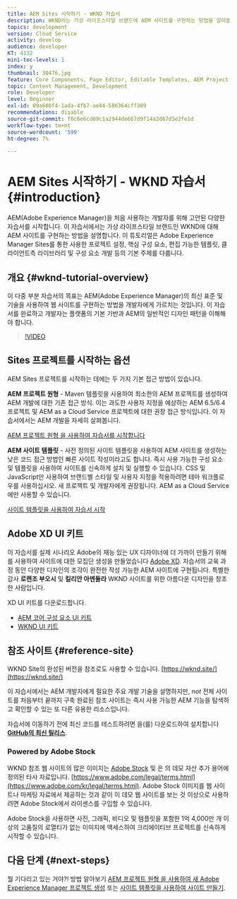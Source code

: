 ```yaml
---
title: AEM Sites 시작하기 - WKND 자습서
description: WKND라는 가상 라이프스타일 브랜드에 AEM 사이트를 구현하는 방법을 알아봅니다. 프로젝트 설정, maven 원형, 핵심 구성 요소, 편집 가능한 템플릿, 클라이언트 라이브러리 및 구성 요소 개발과 같은 기본 Experience Manager 주제에 대한 연습을 수행할 수 있습니다.
topics: development
version: Cloud Service
activity: develop
audience: developer
KT: 4132
mini-toc-levels: 1
index: y
thumbnail: 30476.jpg
feature: Core Components, Page Editor, Editable Templates, AEM Project Archetype
topic: Content Management, Development
role: Developer
level: Beginner
exl-id: 09a600f4-1ada-4fb7-ae44-586364cff389
recommendations: disable
source-git-commit: f0c6e6cd09c1a2944de667d9f14a2d87d3e2fe1d
workflow-type: tm+mt
source-wordcount: '599'
ht-degree: 7%

---
```


# AEM Sites 시작하기 - WKND 자습서 {#introduction}

AEM(Adobe Experience Manager)을 처음 사용하는 개발자를 위해 고안된 다양한 자습서를 시작합니다. 이 자습서에서는 가상 라이프스타일 브랜드인 WKND에 대해 AEM 사이트를 구현하는 방법을 설명합니다. 이 튜토리얼은 Adobe Experience Manager Sites를 통한 사용한 프로젝트 설정, 핵심 구성 요소, 편집 가능한 템플릿, 클라이언트측 라이브러리 및 구성 요소 개발 등의 기본 주제를 다룹니다.

## 개요 {#wknd-tutorial-overview}

이 다중 부분 자습서의 목표는 AEM(Adobe Experience Manager)의 최신 표준 및 기술을 사용하여 웹 사이트를 구현하는 방법을 개발자에게 가르치는 것입니다. 이 자습서를 완료하고 개발자는 플랫폼의 기본 기반과 AEM의 일반적인 디자인 패턴을 이해해야 합니다.

>[!VIDEO](https://video.tv.adobe.com/v/30476?quality=12&learn=on)

## Sites 프로젝트를 시작하는 옵션

AEM Sites 프로젝트를 시작하는 데에는 두 가지 기본 접근 방법이 있습니다.

**AEM 프로젝트 원형** - Maven 템플릿을 사용하여 최소한의 AEM 프로젝트를 생성하여 AEM 개발에 대한 기존 접근 방식. 이는 과도한 사용자 지정을 예상하는 AEM 6.5/6.4 프로젝트 및 AEM as a Cloud Service 프로젝트에 대한 권장 접근 방식입니다. 이 자습서에서는 AEM 개발을 자세히 살펴봅니다.

[AEM 프로젝트 원형 을 사용하여 자습서를 시작합니다](./project-archetype/overview.md)

**AEM 사이트 템플릿** - 사전 정의된 사이트 템플릿을 사용하여 AEM 사이트를 생성하는 낮은 코드 접근 방법인 빠른 사이트 작성이라고도 합니다. 즉시 사용 가능한 구성 요소 및 템플릿을 사용하여 사이트를 신속하게 설치 및 실행할 수 있습니다. CSS 및 JavaScript만 사용하여 브랜드별 스타일 및 사용자 지정을 적용하려면 테마 워크플로우를 사용하십시오. 새 프로젝트 및 개발자에게 권장됩니다. AEM as a Cloud Service에만 사용할 수 있습니다.

[사이트 템플릿을 사용하여 자습서 시작](./site-template/create-site.md)

## Adobe XD UI 키트

이 자습서를 실제 시나리오 Adobe의 재능 있는 UX 디자이너에 더 가까이 만들기 위해 를 사용하여 사이트에 대한 모집단 생성을 만들었습니다 [Adobe XD](https://www.adobe.com/products/xd.html). 자습서의 교육 과정 동안 다양한 디자인의 조각이 완전한 작성 가능한 AEM 사이트에 구현됩니다. 특별한 감사 **로렌조 부오시** 및 **킬리안 아멘돌라** WKND 사이트를 위한 아름다운 디자인을 창조한 사람입니다.

XD UI 키트를 다운로드합니다.

* [AEM 코어 구성 요소 UI 키트](assets/overview/AEM-CoreComponents-UI-Kit.xd)
* [WKND UI 키트](https://github.com/adobe/aem-guides-wknd/releases/download/aem-guides-wknd-0.0.2/AEM_UI-kit-WKND.xd)

## 참조 사이트 {#reference-site}

WKND Site의 완성된 버전을 참조로도 사용할 수 있습니다. [https://wknd.site/](https://wknd.site/)

이 자습서에서는 AEM 개발자에게 필요한 주요 개발 기술을 설명하지만, *not* 전체 사이트를 처음부터 끝까지 구축 완료된 참조 사이트는 즉시 사용 가능한 AEM 기능을 탐색하고 확인할 수 있는 또 다른 유용한 리소스입니다.

자습서에 이동하기 전에 최신 코드를 테스트하려면 을(를) 다운로드하여 설치합니다 **[GitHub의 최신 릴리스](https://github.com/adobe/aem-guides-wknd/releases/latest)**.

### Powered by Adobe Stock

WKND 참조 웹 사이트의 많은 이미지는 [Adobe Stock](https://stock.adobe.com/) 및 은 의 데모 자산 추가 용어에 정의된 타사 자료입니다. [https://www.adobe.com/legal/terms.html](https://www.adobe.com/kr/legal/terms.html). Adobe Stock 이미지를 웹 사이트나 마케팅 자료에서 제공하는 것과 같이 이 데모 웹 사이트를 보는 것 이상으로 사용하려면 Adobe Stock에서 라이센스를 구입할 수 있습니다.

Adobe Stock을 사용하면 사진, 그래픽, 비디오 및 템플릿을 포함한 1억 4,000만 개 이상의 고품질의 로열티가 없는 이미지에 액세스하여 크리에이티브 프로젝트를 신속하게 시작할 수 있습니다.

## 다음 단계 {#next-steps}

뭘 기다리고 있는 거야?! 방법 알아보기 [AEM 프로젝트 원형 을 사용하여 새 Adobe Experience Manager 프로젝트 생성](./project-archetype/overview.md) 또는 [사이트 템플릿을 사용하여 사이트 만들기](./site-template/create-site.md).

